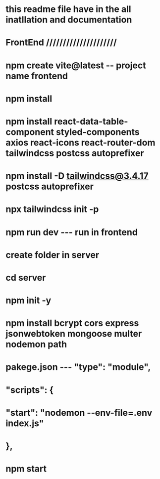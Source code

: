 # this readme file have in the all inatllation and documentation

# FrontEnd /////////////////////
# npm create vite@latest  -- project name frontend
# npm install
# npm install react-data-table-component styled-components axios react-icons react-router-dom tailwindcss   postcss autoprefixer
# npm install -D tailwindcss@3.4.17 postcss autoprefixer
# npx tailwindcss init -p
# npm run dev --- run in frontend
# 
# create folder in server
# cd server
# npm init -y
# npm install bcrypt cors express jsonwebtoken mongoose multer nodemon path
# 
# pakege.json --- "type": "module",
# "scripts": {
#        
#         "start": "nodemon --env-file=.env index.js"
#     },
# 
# 
# npm start